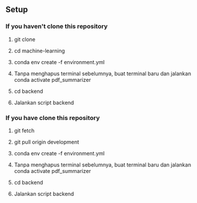 ## Setup

### If you haven't clone this repository

1. git clone <repository-link>
2. cd machine-learning
3. conda env create -f environment.yml

4. Tanpa menghapus terminal sebelumnya, buat terminal baru dan jalankan conda activate pdf_summarizer
5. cd backend
6. Jalankan script backend

### If you have clone this repository

1. git fetch
2. git pull origin development
3. conda env create -f environment.yml

4. Tanpa menghapus terminal sebelumnya, buat terminal baru dan jalankan conda activate pdf_summarizer
5. cd backend
6. Jalankan script backend
